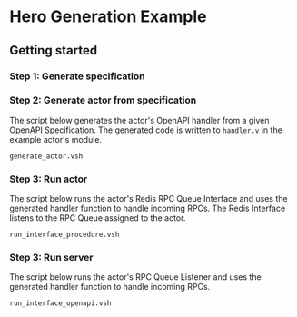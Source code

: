 # Hero Generation Example

## Getting started

### Step 1: Generate specification

### Step 2: Generate actor from specification

The script below generates the actor's OpenAPI handler from a given OpenAPI Specification. The generated code is written to `handler.v` in the example actor's module.

`generate_actor.vsh`

### Step 3: Run actor

The script below runs the actor's Redis RPC Queue Interface and uses the generated handler function to handle incoming RPCs. The Redis Interface listens to the RPC Queue assigned to the actor.

`run_interface_procedure.vsh`

### Step 3: Run server

The script below runs the actor's RPC Queue Listener and uses the generated handler function to handle incoming RPCs.

`run_interface_openapi.vsh`